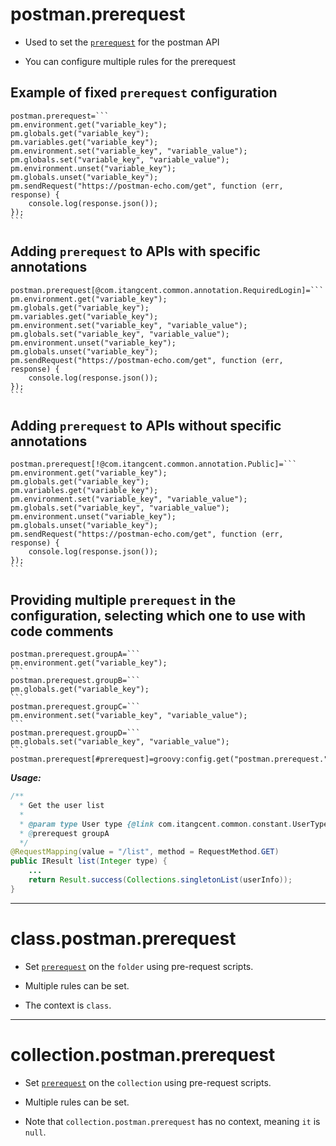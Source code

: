 # postman.prerequest

- Used to set the [`prerequest`](https://learning.postman.com/docs/postman/scripts/pre-request-scripts) for the postman API

- You can configure multiple rules for the prerequest

## Example of fixed `prerequest` configuration

``````
postman.prerequest=```
pm.environment.get("variable_key");
pm.globals.get("variable_key");
pm.variables.get("variable_key");
pm.environment.set("variable_key", "variable_value");
pm.globals.set("variable_key", "variable_value");
pm.environment.unset("variable_key");
pm.globals.unset("variable_key");
pm.sendRequest("https://postman-echo.com/get", function (err, response) {
    console.log(response.json());
});
```
``````

## Adding `prerequest` to APIs with specific annotations

``````
postman.prerequest[@com.itangcent.common.annotation.RequiredLogin]=```
pm.environment.get("variable_key");
pm.globals.get("variable_key");
pm.variables.get("variable_key");
pm.environment.set("variable_key", "variable_value");
pm.globals.set("variable_key", "variable_value");
pm.environment.unset("variable_key");
pm.globals.unset("variable_key");
pm.sendRequest("https://postman-echo.com/get", function (err, response) {
    console.log(response.json());
});
```
``````

## Adding `prerequest` to APIs without specific annotations

``````
postman.prerequest[!@com.itangcent.common.annotation.Public]=```
pm.environment.get("variable_key");
pm.globals.get("variable_key");
pm.variables.get("variable_key");
pm.environment.set("variable_key", "variable_value");
pm.globals.set("variable_key", "variable_value");
pm.environment.unset("variable_key");
pm.globals.unset("variable_key");
pm.sendRequest("https://postman-echo.com/get", function (err, response) {
    console.log(response.json());
});
```
``````

## Providing multiple `prerequest` in the configuration, selecting which one to use with code comments

``````
postman.prerequest.groupA=```
pm.environment.get("variable_key");
```
postman.prerequest.groupB=```
pm.globals.get("variable_key");
```
postman.prerequest.groupC=```
pm.environment.set("variable_key", "variable_value");
```
postman.prerequest.groupD=```
pm.globals.set("variable_key", "variable_value");
```
postman.prerequest[#prerequest]=groovy:config.get("postman.prerequest."+it.doc("prerequest"))
``````

***Usage:***

```java
/**
  * Get the user list
  *
  * @param type User type {@link com.itangcent.common.constant.UserType}
  * @prerequest groupA
  */
@RequestMapping(value = "/list", method = RequestMethod.GET)
public IResult list(Integer type) {
    ...
    return Result.success(Collections.singletonList(userInfo));
}
```

---

# class.postman.prerequest

- Set [`prerequest`](https://learning.postman.com/docs/writing-scripts/pre-request-scripts/#re-using-pre-request-scripts) on the `folder` using pre-request scripts.

- Multiple rules can be set.

- The context is `class`.

---

# collection.postman.prerequest

- Set [`prerequest`](https://learning.postman.com/docs/writing-scripts/pre-request-scripts/#re-using-pre-request-scripts) on the `collection` using pre-request scripts.

- Multiple rules can be set.

- Note that `collection.postman.prerequest` has no context, meaning `it` is `null`.